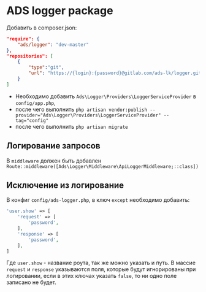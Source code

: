 # ADS logger package

Добавить в composer.json:
```json
"require": {
    "ads/logger": "dev-master"
},
"repositories": [
    {
        "type":"git",
        "url": "https://{login}:{password}@gitlab.com/ads-lk/logger.git"
    }
]
```

* Необходимо добавить `Ads\Logger\Providers\LoggerServiceProvider` в `config/app.php`,
* после чего выполнить `php artisan vendor:publish --provider="Ads\Logger\Providers\LoggerServiceProvider" --tag="config"`
* после чего выполнить `php artisan migrate`

## Логирование запросов
В `middleware` должен быть добавлен `Route::middleware([Ads\Logger\Middleware\ApiLoggerMiddleware;::class])` 

## Исключение из логирование

В конфиг `config/ads-logger.php`, в ключ `except` необходимо добавить:

```php
'user.show' => [
    'request' => [
        'password',
    ],
    'response' => [
        'password',
    ],
]
```

Где `user.show` - название роута, так же можно указать и путь. В массие `request` и `response` указываются поля, которые
будут игнорированы при логировании, если в этих ключах указать `false`, то ни одно поле записано не будет.
